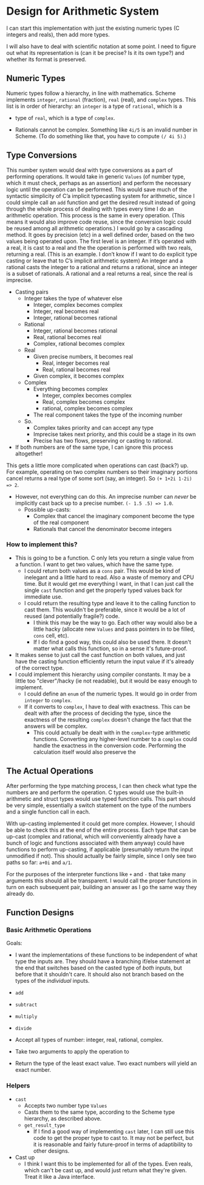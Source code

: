 # Design for Arithmetic System

I can start this implementation with just the existing numeric types (C integers and reals), then add more types.

I will also have to deal with scientific notation at some point. I need to figure out what its representation is (can it be precise? Is it its own type?) and whether its format is preserved.

## Numeric Types

Numeric types follow a hierarchy, in line with mathematics. Scheme implements `integer`, `rational` (fraction), `real` (real), and `complex` types. This list is in order of hierarchy: an `integer` is a type of `rational`, which is a
 * type of `real`, which is a type of `complex`.

* Rationals cannot be complex. Something like `4i/5` is an invalid number in Scheme. (To do something like that, you have to compute `(/ 4i 5)`.)

## Type Conversions
This number system would deal with type conversions as a part of performing operations. It would take in generic `Values` (of number type, which it must check, perhaps as an assertion) and perform the necessary logic until the operation can be performed. This would save much of the syntactic simplicity of C’a implicit typecasting system for arithmetic, since I could simple call an `add` function and get the desired result instead of going through the whole process of dealing with types every time I do an arithmetic operation. This process is the same in every operation. (This means it would also improve code reuse, since the conversion logic could be reused among all arithmetic operations.)
I would go by a cascading method. It goes by precision (etc) in a well defined order, based on the two values being operated upon.
The first level is an integer. If it’s operated with a real, it is cast to a real and the the operation is performed with two reals, returning a real. (This is an example. I don’t know if I want to do explicit type casting or leave that to C’s implicit arithmetic system) An integer and a rational casts the integer to a rational and returns a rational, since an integer is a subset of rationals. A rational and a real returns a real, since the real is imprecise.
* Casting pairs
	* Integer takes the type of whatever else
		* Integer, complex becomes complex
		* Integer, real becomes real
		* Integer, rational becomes rational
	* Rational
		* Integer, rational becomes rational
		* Real, rational becomes real
		* Complex, rational becomes complex
	* Real
		* Given precise numbers, it becomes real
			* Real, integer becomes real
			* Real, rational becomes real
		* Given complex, it becomes complex
	* Complex
		* Everything becomes complex
			* Integer, complex becomes complex
			* Real, complex becomes complex
			* rational, complex becomes complex
		* The real component takes the type of the incoming number
	* So.
		* Complex takes priority and can accept any type
		* Imprecise takes next priority, and this could be a stage in its own
		* Precise has two flows, preserving or casting to rational.
* If both numbers are of the same type, I can ignore this process altogether!

This gets a little more complicated when operations can cast (back?) up. For example, operating on two complex numbers so their imaginary portions cancel returns a real type of some sort (say, an integer). So `(+ 1+2i 1-2i) => 2`.
* However, not everything can do this. An imprecise number can _never_ be implicitly cast back up to a precise number. `(- 1.5 .5) => 1.0`.
	* Possible up-casts:
		* Complex that cancel the imaginary component become the type of the real component
		* Rationals that cancel the denominator become integers

### How to implement this?

- This is going to be a function. C only lets you return a single value from a function. I want to get two values, which have the same type.
  - I could return both values as a `cons` pair. This would be kind of inelegant and a little hard to read. Also a waste of memory and CPU time. But it would get me everything I want, in that I can just call the single `cast` function and get the properly typed values back for immediate use.
  - I could return the resulting type and leave it to the calling function to cast them. This wouldn't be preferable, since it would be a lot of reused (and potentially fragile?) code.
    - I think this may be the way to go. Each other way would also be a little hacky (allocate new `Values` and pass pointers in to be filled, `cons` cell, etc).
    - If I do find a good way, this could also be used there. It doesn't matter what calls this function, so in a sense it's future-proof.
- It makes sense to just call the cast function on both values, and just have the casting function efficiently return the input value if it's already of the correct type.
- I could implement this hierarchy using compiler constants. It may be a little too "clever"/hacky (ie not readable), but it would be easy enough to implement.
  - I could define an `enum` of the numeric types. It would go in order from `integer` to `complex`.
  - If it converts to `complex`, I have to deal with exactness. This can be dealt with after the process of deciding the type, since the exactness of the resulting `complex` doesn't change the fact that the answers will be complex.
    - This could actually be dealt with in the `complex`-type arithmetic functions. Converting any higher-level number to a `complex` could handle the exactness in the conversion code. Performing the calculation itself would also preserve the

## The Actual Operations
After performing the type matching process, I can then check what type the numbers are and perform the operation. C types would use the built-in arithmetic and struct types would use typed function calls. This part should be very simple, essentially a switch statement on the type of the numbers and a single function call in each.

With up-casting implemented it could get more complex. However, I should be able to check this at the end of the entire process. Each type that can be up-cast (complex and rational, which will conveniently already have a bunch of logic and functions associated with them anyway) could have functions to perform up-casting, if applicable (presumably return the input unmodified if not). This should actually be fairly simple, since I only see two paths so far: `a+0i` and `a/1`.

For the purposes of the interpreter functions like `+` and `-` that take many arguments this should all be transparent. I would call the proper functions in turn on each subsequent pair, building an answer as I go the same way they already do.

## Function Designs

### Basic Arithmetic Operations

Goals:
- I want the implementations of these functions to be independent of what type the inputs are. They should have a branching if/else statement at the end that switches based on the casted type of *both* inputs, but before that it shouldn't care. It should also not branch based on the types of the *individual* inputs.

- `add`
- `subtract`
- `multiply`
- `divide`
- Accept all types of number: integer, real, rational, complex.
- Take two arguments to apply the operation to
- Return the type of the least exact value. Two exact numbers will yield an exact number.

### Helpers

- `cast`
  - Accepts two number type `Values`
  - Casts them to the same type, according to the Scheme type hierarchy, as described above.
  - `get_result_type`
    - If I find a good way of implementing `cast` later, I can still use this code to get the proper type to cast to. It may not be perfect, but it is reasonable and fairly future-proof in terms of adaptibility to other designs.
- Cast up
  - I think I want this to be implemented for all of the types. Even reals, which can't be cast up, and would just return what they're given. Treat it like a Java interface.